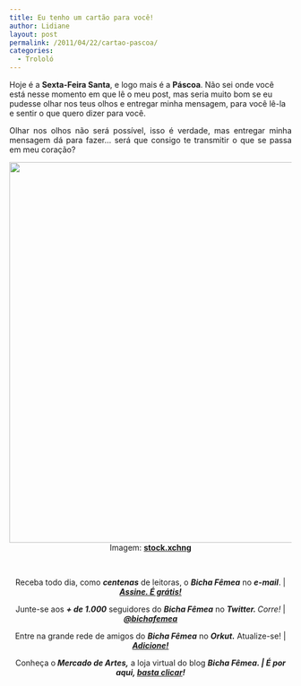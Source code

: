 ```yaml
---
title: Eu tenho um cartão para você!
author: Lidiane
layout: post
permalink: /2011/04/22/cartao-pascoa/
categories:
  - Trololó
---
```

Hoje é a **Sexta-Feira Santa**, e logo mais é a **Páscoa**. Não sei onde você está nesse momento em que lê o meu post, mas seria muito bom se eu pudesse olhar nos teus olhos e entregar minha mensagem, para você lê-la e sentir o que quero dizer para você.

<p style="text-align: justify;">
  Olhar nos olhos não será possível, isso é verdade, mas entregar minha mensagem dá para fazer… será que consigo te transmitir o que se passa em meu coração?
</p>

<!--more-->

<p style="text-align: center;">
  <a href="https://www.trololodemulher.com.br/2011/04/Cartao-Pascoa.jpg"><img class="alignnone size-full wp-image-6274" title="Cartão Páscoa" src="https://www.trololodemulher.com.br/2011/04/Cartao-Pascoa.jpg" alt="" width="600" height="680" /></a><br /> Imagem: <strong><a href="http://www.sxc.hu/" target="_blank" rel="noopener noreferrer">stock.xchng</a></strong>
</p>

<p style="text-align: center;">
   
</p>

<p style="text-align: center;">
  Receba todo dia, como <strong><em>centenas</em></strong> de leitoras, o <strong><em>Bicha Fêmea</em></strong> no <strong><em>e-mail</em></strong>. | <strong><em><a href="http://feedburner.google.com/fb/a/mailverify?uri=blogbichafemea&loc=pt_BR">Assine. É grátis!</a></em></strong>
</p>

<p style="text-align: center;">
  Junte-se aos <strong><em>+ de 1.000</em></strong> seguidores do <strong><em>Bicha Fêmea</em></strong> no <em><strong>Twitter. </strong>Corre!</em> | <strong><em><a href="http://twitter.com/bichafemea">@bichafemea</a></em></strong>
</p>

<p style="text-align: center;">
  Entre na grande rede de amigos do <strong><em>Bicha Fêmea</em></strong> no <strong><em>Orkut.</em></strong> Atualize-se! | <strong><em><a href="http://www.orkut.com.br/Main#Profile?uid=5161612886294499900">Adicione!</a></em></strong>
</p>

<p style="text-align: center;">
  Conheça o<strong><em> Mercado de Artes,</em></strong> a loja virtual do blog <strong><em>Bicha Fêmea. | É por aqui, </em></strong><a href="http://www.trololodemulher.com.br/loja/"><strong><em>basta clicar</em></strong></a><strong><em>!</em></strong>
</p>